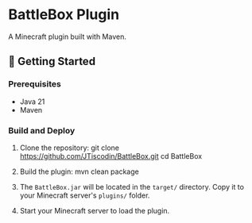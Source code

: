 # BattleBox Plugin

A Minecraft plugin built with Maven.

## 🚀 Getting Started

### Prerequisites

- Java 21
- Maven

### Build and Deploy

1. Clone the repository:
   git clone https://github.com/JTiscodin/BattleBox.git
   cd BattleBox

2. Build the plugin:
   mvn clean package

3. The `BattleBox.jar` will be located in the `target/` directory. Copy it to your Minecraft server's `plugins/` folder.

4. Start your Minecraft server to load the plugin.
